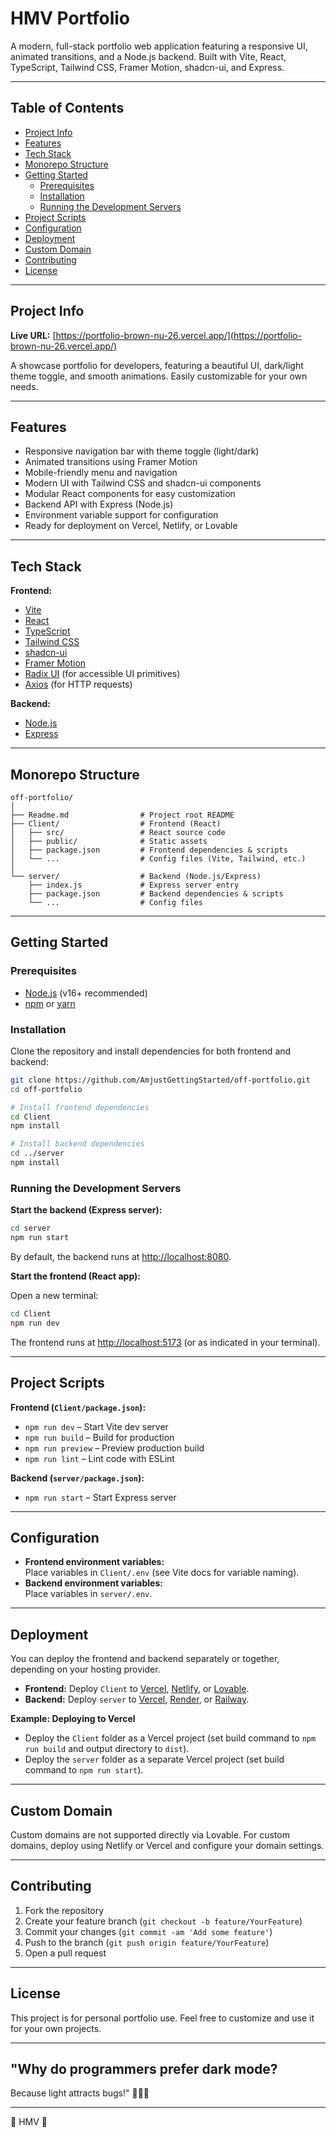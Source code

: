 # HMV Portfolio

A modern, full-stack portfolio web application featuring a responsive UI, animated transitions, and a Node.js backend. Built with Vite, React, TypeScript, Tailwind CSS, Framer Motion, shadcn-ui, and Express.

---

## Table of Contents

- [Project Info](#project-info)
- [Features](#features)
- [Tech Stack](#tech-stack)
- [Monorepo Structure](#monorepo-structure)
- [Getting Started](#getting-started)
  - [Prerequisites](#prerequisites)
  - [Installation](#installation)
  - [Running the Development Servers](#running-the-development-servers)
- [Project Scripts](#project-scripts)
- [Configuration](#configuration)
- [Deployment](#deployment)
- [Custom Domain](#custom-domain)
- [Contributing](#contributing)
- [License](#license)

---

## Project Info

**Live URL:** [https://portfolio-brown-nu-26.vercel.app/](https://portfolio-brown-nu-26.vercel.app/)

A showcase portfolio for developers, featuring a beautiful UI, dark/light theme toggle, and smooth animations. Easily customizable for your own needs.

---

## Features

- Responsive navigation bar with theme toggle (light/dark)
- Animated transitions using Framer Motion
- Mobile-friendly menu and navigation
- Modern UI with Tailwind CSS and shadcn-ui components
- Modular React components for easy customization
- Backend API with Express (Node.js)
- Environment variable support for configuration
- Ready for deployment on Vercel, Netlify, or Lovable

---

## Tech Stack

**Frontend:**
- [Vite](https://vitejs.dev/)
- [React](https://react.dev/)
- [TypeScript](https://www.typescriptlang.org/)
- [Tailwind CSS](https://tailwindcss.com/)
- [shadcn-ui](https://ui.shadcn.com/)
- [Framer Motion](https://www.framer.com/motion/)
- [Radix UI](https://www.radix-ui.com/) (for accessible UI primitives)
- [Axios](https://axios-http.com/) (for HTTP requests)

**Backend:**
- [Node.js](https://nodejs.org/)
- [Express](https://expressjs.com/)

---

## Monorepo Structure

```
off-portfolio/
│
├── Readme.md                # Project root README
├── Client/                  # Frontend (React)
│   ├── src/                 # React source code
│   ├── public/              # Static assets
│   ├── package.json         # Frontend dependencies & scripts
│   └── ...                  # Config files (Vite, Tailwind, etc.)
│
└── server/                  # Backend (Node.js/Express)
    ├── index.js             # Express server entry
    ├── package.json         # Backend dependencies & scripts
    └── ...                  # Config files
```

---

## Getting Started

### Prerequisites

- [Node.js](https://nodejs.org/) (v16+ recommended)
- [npm](https://www.npmjs.com/) or [yarn](https://yarnpkg.com/)

### Installation

Clone the repository and install dependencies for both frontend and backend:

```sh
git clone https://github.com/AmjustGettingStarted/off-portfolio.git
cd off-portfolio

# Install frontend dependencies
cd Client
npm install

# Install backend dependencies
cd ../server
npm install
```

### Running the Development Servers

**Start the backend (Express server):**

```sh
cd server
npm run start
```

By default, the backend runs at [http://localhost:8080](http://localhost:8080).

**Start the frontend (React app):**

Open a new terminal:

```sh
cd Client
npm run dev
```

The frontend runs at [http://localhost:5173](http://localhost:5173) (or as indicated in your terminal).

---

## Project Scripts

**Frontend (`Client/package.json`):**

- `npm run dev` – Start Vite dev server
- `npm run build` – Build for production
- `npm run preview` – Preview production build
- `npm run lint` – Lint code with ESLint

**Backend (`server/package.json`):**

- `npm run start` – Start Express server

---

## Configuration

- **Frontend environment variables:**  
  Place variables in `Client/.env` (see Vite docs for variable naming).
- **Backend environment variables:**  
  Place variables in `server/.env`.

---

## Deployment

You can deploy the frontend and backend separately or together, depending on your hosting provider.

- **Frontend:** Deploy `Client` to [Vercel](https://vercel.com/), [Netlify](https://www.netlify.com/), or [Lovable](https://lovable.dev/).
- **Backend:** Deploy `server` to [Vercel](https://vercel.com/), [Render](https://render.com/), or [Railway](https://railway.app/).

**Example: Deploying to Vercel**
- Deploy the `Client` folder as a Vercel project (set build command to `npm run build` and output directory to `dist`).
- Deploy the `server` folder as a separate Vercel project (set build command to `npm run start`).

---

## Custom Domain

Custom domains are not supported directly via Lovable. For custom domains, deploy using Netlify or Vercel and configure your domain settings.

---

## Contributing

1. Fork the repository
2. Create your feature branch (`git checkout -b feature/YourFeature`)
3. Commit your changes (`git commit -am 'Add some feature'`)
4. Push to the branch (`git push origin feature/YourFeature`)
5. Open a pull request

---

## License

This project is for personal portfolio use. Feel free to customize and use it for your own projects.

---

## "Why do programmers prefer dark mode? 
Because light attracts bugs!" 🐞🐞🐞

---

💝 HMV 💝
